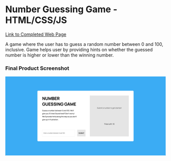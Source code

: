 # Number Guessing Game - HTML/CSS/JS

[Link to Completed Web Page](https://brianhyun.github.io/number-guessing-game/)

A game where the user has to guess a random number between 0 and 100, inclusive. Game helps user by providing hints on whether the guessed number is higher or lower than the winning number.

### Final Product Screenshot

![Final Product Screenshot](final-product-screenshot.png)
